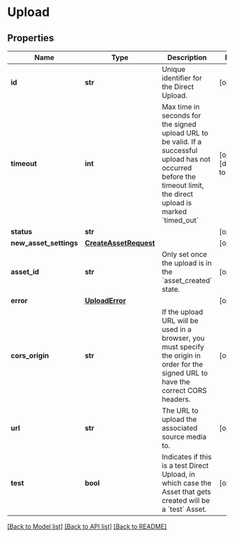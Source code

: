 # Upload

## Properties
Name | Type | Description | Notes
------------ | ------------- | ------------- | -------------
**id** | **str** | Unique identifier for the Direct Upload. | [optional]
**timeout** | **int** | Max time in seconds for the signed upload URL to be valid. If a successful upload has not occurred before the timeout limit, the direct upload is marked &#x60;timed_out&#x60; | [optional] [default to 3600]
**status** | **str** |  | [optional]
**new_asset_settings** | [**CreateAssetRequest**](CreateAssetRequest.md) |  | [optional]
**asset_id** | **str** | Only set once the upload is in the &#x60;asset_created&#x60; state. | [optional]
**error** | [**UploadError**](UploadError.md) |  | [optional]
**cors_origin** | **str** | If the upload URL will be used in a browser, you must specify the origin in order for the signed URL to have the correct CORS headers. | [optional]
**url** | **str** | The URL to upload the associated source media to. | [optional]
**test** | **bool** | Indicates if this is a test Direct Upload, in which case the Asset that gets created will be a &#x60;test&#x60; Asset. | [optional]

[[Back to Model list]](../README.md#documentation-for-models) [[Back to API list]](../README.md#documentation-for-api-endpoints) [[Back to README]](../README.md)


